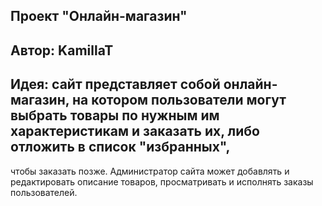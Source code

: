 Проект "Онлайн-магазин"
---
Автор: KamillaT
---
Идея: сайт представляет собой онлайн-магазин, на котором пользователи могут выбрать товары по нужным им характеристикам и заказать их, либо отложить в список "избранных",
---
чтобы заказать позже. Администратор сайта может добавлять и редактировать описание товаров, просматривать и исполнять заказы пользователей. 
